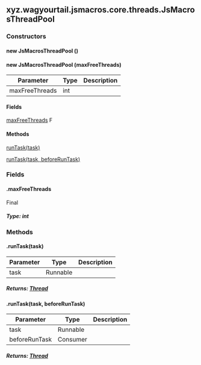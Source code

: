 

xyz.wagyourtail.jsmacros.core.threads.JsMacrosThreadPool
--------------------------------------------------------

#### 

### Constructors

#### new JsMacrosThreadPool ()



#### new JsMacrosThreadPool (maxFreeThreads)

| Parameter | Type | Description |
|---|---|---|
| maxFreeThreads | int |  |



#### Fields

[maxFreeThreads](1.9.2/)
F



#### Methods

[runTask(task)](#runTask-Runnable-)


[runTask(task, beforeRunTask)](#runTask-Runnable-Consumer-)



### Fields

#### .maxFreeThreads

Final

##### Type: int



### Methods

#### .runTask(task)

| Parameter | Type | Description |
|---|---|---|
| task | Runnable |  |

##### Returns: [Thread](https://docs.oracle.com/javase/8/docs/api/index.html?java/lang/Thread.html)



#### .runTask(task, beforeRunTask)

| Parameter | Type | Description |
|---|---|---|
| task | Runnable |  |
| beforeRunTask | Consumer<Thread> |  |

##### Returns: [Thread](https://docs.oracle.com/javase/8/docs/api/index.html?java/lang/Thread.html)




